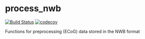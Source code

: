 # process_nwb

[![Build Status](https://travis-ci.com/BouchardLab/process_nwb.svg?branch=master)](https://travis-ci.com/BouchardLab/process_nwb) [![codecov](https://codecov.io/gh/BouchardLab/process_nwb/branch/master/graph/badge.svg)](https://codecov.io/gh/BouchardLab/process_nwb)



Functions for preprocessing (ECoG) data stored in the NWB format
